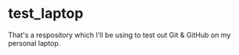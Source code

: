 # test_laptop
That's a respository which I'll be using to test out Git &amp; GitHub on my personal laptop.
